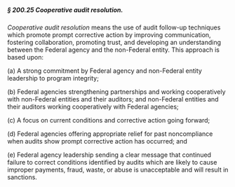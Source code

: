 ##### § 200.25 Cooperative audit resolution. #####

*Cooperative audit resolution* means the use of audit follow-up techniques which promote prompt corrective action by improving communication, fostering collaboration, promoting trust, and developing an understanding between the Federal agency and the non-Federal entity. This approach is based upon:

(a) A strong commitment by Federal agency and non-Federal entity leadership to program integrity;

(b) Federal agencies strengthening partnerships and working cooperatively with non-Federal entities and their auditors; and non-Federal entities and their auditors working cooperatively with Federal agencies;

(c) A focus on current conditions and corrective action going forward;

(d) Federal agencies offering appropriate relief for past noncompliance when audits show prompt corrective action has occurred; and

(e) Federal agency leadership sending a clear message that continued failure to correct conditions identified by audits which are likely to cause improper payments, fraud, waste, or abuse is unacceptable and will result in sanctions.